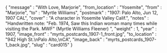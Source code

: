 {
  "message" : "With Love, Marjorie",
  "from_location" : "Yosemite",
  "from" : "Marjorie",
  "to" : "Myrtle Williams",
  "postmark" : "1907: Palo Alto, Jun 12, 1907 CAL",
  "cover" : "A character in Yosemite Valley Calif.",
  "notes" : "Handwritten note: \"Feb. 1974, Saw this Indian woman many times while visiting the Park. MWF\" (Myrtle Williams Fleener) ",
  "weight" : 1,
  "year" : 1907,
  "image_front" : "myrts_postcards_1907-1_front.jpg",
  "to_location" : "942 High St.\\nPalo Alto,\\nCA",
  "image_back" : "myrts_postcards_1907-1_back.jpg",
  "slug" : "card015"
}
